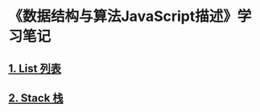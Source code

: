 # 《数据结构与算法JavaScript描述》学习笔记

## [1. List 列表](./1.List/README.md)
## [2. Stack 栈](./2.Stack/README.md)

